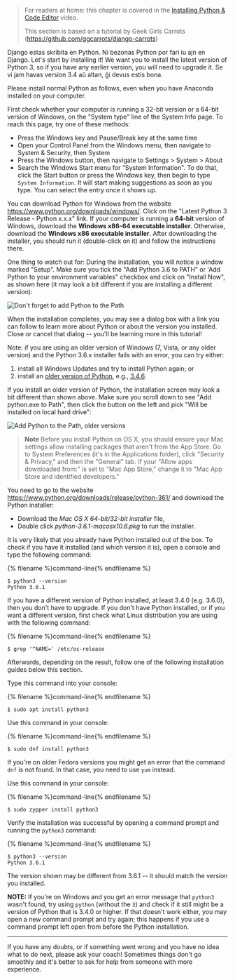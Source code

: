> For readers at home: this chapter is covered in the [Installing Python & Code Editor](https://www.youtube.com/watch?v=pVTaqzKZCdA) video.
> 
> This section is based on a tutorial by Geek Girls Carrots (https://github.com/ggcarrots/django-carrots)

Django estas skribita en Python. Ni bezonas Python por fari iu ajn en Django. Let's start by installing it! We want you to install the latest version of Python 3, so if you have any earlier version, you will need to upgrade it. Se vi jam havas version 3.4 aŭ altan, ĝi devus estis bona.

Please install normal Python as follows, even when you have Anaconda installed on your computer.

<!--sec data-title="Install Python: Windows" data-id="python_windows" data-collapse=true ces-->

First check whether your computer is running a 32-bit version or a 64-bit version of Windows, on the "System type" line of the System Info page. To reach this page, try one of these methods:

* Press the Windows key and Pause/Break key at the same time
* Open your Control Panel from the Windows menu, then navigate to System & Security, then System
* Press the Windows button, then navigate to Settings > System > About
* Search the Windows Start menu for "System Information". To do that, click the Start button or press the Windows key, then begin to type `System Information`. It will start making suggestions as soon as you type. You can select the entry once it shows up.

You can download Python for Windows from the website https://www.python.org/downloads/windows/. Click on the "Latest Python 3 Release - Python x.x.x" link. If your computer is running a **64-bit** version of Windows, download the **Windows x86-64 executable installer**. Otherwise, download the **Windows x86 executable installer**. After downloading the installer, you should run it (double-click on it) and follow the instructions there.

One thing to watch out for: During the installation, you will notice a window marked "Setup". Make sure you tick the "Add Python 3.6 to PATH" or 'Add Python to your environment variables" checkbox and click on "Install Now", as shown here (it may look a bit different if you are installing a different version):

![Don't forget to add Python to the Path](../python_installation/images/python-installation-options.png)

When the installation completes, you may see a dialog box with a link you can follow to learn more about Python or about the version you installed. Close or cancel that dialog -- you'll be learning more in this tutorial!

Note: if you are using an older version of Windows (7, Vista, or any older version) and the Python 3.6.x installer fails with an error, you can try either:

1. install all Windows Updates and try to install Python again; or
2. install an [older version of Python](https://www.python.org/downloads/windows/), e.g., [3.4.6](https://www.python.org/downloads/release/python-346/).

If you install an older version of Python, the installation screen may look a bit different than shown above. Make sure you scroll down to see "Add python.exe to Path", then click the button on the left and pick "Will be installed on local hard drive":

![Add Python to the Path, older versions](../python_installation/images/add_python_to_windows_path.png)

<!--endsec-->

<!--sec data-title="Install Python: OS X" data-id="python_OSX"
data-collapse=true ces-->

> **Note** Before you install Python on OS X, you should ensure your Mac settings allow installing packages that aren't from the App Store. Go to System Preferences (it's in the Applications folder), click "Security & Privacy," and then the "General" tab. If your "Allow apps downloaded from:" is set to "Mac App Store," change it to "Mac App Store and identified developers."

You need to go to the website https://www.python.org/downloads/release/python-361/ and download the Python installer:

* Download the *Mac OS X 64-bit/32-bit installer* file,
* Double click *python-3.6.1-macosx10.6.pkg* to run the installer.

<!--endsec-->

<!--sec data-title="Install Python: Linux" data-id="python_linux"
data-collapse=true ces-->

It is very likely that you already have Python installed out of the box. To check if you have it installed (and which version it is), open a console and type the following command:

{% filename %}command-line{% endfilename %}

    $ python3 --version
    Python 3.6.1
    

If you have a different version of Python installed, at least 3.4.0 (e.g. 3.6.0), then you don't have to upgrade. If you don't have Python installed, or if you want a different version, first check what Linux distribution you are using with the following command:

{% filename %}command-line{% endfilename %}

    $ grep '^NAME=' /etc/os-release
    

Afterwards, depending on the result, follow one of the following installation guides below this section.

<!--endsec-->

<!--sec data-title="Install Python: Debian or Ubuntu" data-id="python_debian" data-collapse=true ces-->

Type this command into your console:

{% filename %}command-line{% endfilename %}

    $ sudo apt install python3
    

<!--endsec-->

<!--sec data-title="Install Python: Fedora" data-id="python_fedora"
data-collapse=true ces-->

Use this command in your console:

{% filename %}command-line{% endfilename %}

    $ sudo dnf install python3
    

If you're on older Fedora versions you might get an error that the command `dnf` is not found. In that case, you need to use `yum` instead.

<!--endsec-->

<!--sec data-title="Install Python: openSUSE" data-id="python_openSUSE"
data-collapse=true ces-->

Use this command in your console:

{% filename %}command-line{% endfilename %}

    $ sudo zypper install python3
    

<!--endsec-->

Verify the installation was successful by opening a command prompt and running the `python3` command:

{% filename %}command-line{% endfilename %}

    $ python3 --version
    Python 3.6.1
    

The version shown may be different from 3.6.1 -- it should match the version you installed.

**NOTE:** If you're on Windows and you get an error message that `python3` wasn't found, try using `python` (without the `3`) and check if it still might be a version of Python that is 3.4.0 or higher. If that doesn't work either, you may open a new command prompt and try again; this happens if you use a command prompt left open from before the Python installation.

* * *

If you have any doubts, or if something went wrong and you have no idea what to do next, please ask your coach! Sometimes things don't go smoothly and it's better to ask for help from someone with more experience.